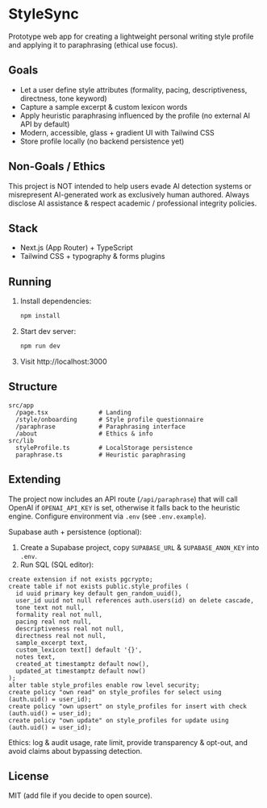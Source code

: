 # StyleSync

Prototype web app for creating a lightweight personal writing style profile and applying it to paraphrasing (ethical use focus).

## Goals

- Let a user define style attributes (formality, pacing, descriptiveness, directness, tone keyword)
- Capture a sample excerpt & custom lexicon words
- Apply heuristic paraphrasing influenced by the profile (no external AI API by default)
- Modern, accessible, glass + gradient UI with Tailwind CSS
- Store profile locally (no backend persistence yet)

## Non-Goals / Ethics

This project is NOT intended to help users evade AI detection systems or misrepresent AI-generated work as exclusively human authored. Always disclose AI assistance & respect academic / professional integrity policies.

## Stack

- Next.js (App Router) + TypeScript
- Tailwind CSS + typography & forms plugins

## Running

1. Install dependencies:
   ```bash
   npm install
   ```
2. Start dev server:
   ```bash
   npm run dev
   ```
3. Visit http://localhost:3000

## Structure

```
src/app
  /page.tsx              # Landing
  /style/onboarding      # Style profile questionnaire
  /paraphrase            # Paraphrasing interface
  /about                 # Ethics & info
src/lib
  styleProfile.ts        # LocalStorage persistence
  paraphrase.ts          # Heuristic paraphrasing
```

## Extending

The project now includes an API route (`/api/paraphrase`) that will call OpenAI if `OPENAI_API_KEY` is set, otherwise it falls back to the heuristic engine. Configure environment via `.env` (see `.env.example`).

Supabase auth + persistence (optional):
1. Create a Supabase project, copy `SUPABASE_URL` & `SUPABASE_ANON_KEY` into `.env`.
2. Run SQL (SQL editor):
```
create extension if not exists pgcrypto;
create table if not exists public.style_profiles (
  id uuid primary key default gen_random_uuid(),
  user_id uuid not null references auth.users(id) on delete cascade,
  tone text not null,
  formality real not null,
  pacing real not null,
  descriptiveness real not null,
  directness real not null,
  sample_excerpt text,
  custom_lexicon text[] default '{}',
  notes text,
  created_at timestamptz default now(),
  updated_at timestamptz default now()
);
alter table style_profiles enable row level security;
create policy "own read" on style_profiles for select using (auth.uid() = user_id);
create policy "own upsert" on style_profiles for insert with check (auth.uid() = user_id);
create policy "own update" on style_profiles for update using (auth.uid() = user_id);
```

Ethics: log & audit usage, rate limit, provide transparency & opt-out, and avoid claims about bypassing detection.

## License

MIT (add file if you decide to open source).
